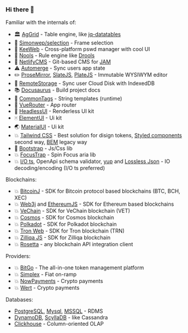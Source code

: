 ### Hi there 👋

Familiar with the internals of:

- 🏛️ [AgGrid][ag] - Table engine, like [jq-datatables][dt]
- 📌 [Simonwep/selection][sel] - Frame selection
- 🔑 [KeeWeb][kw] - Cross-platform pswd manager with cool UI
- 🔭 [Nools][ns] - Rule engine like [Drools][dr]
- 📰 [NetlifyCMS][ncms] - Git-based CMS for [JAM][jam]
- ⚠️ [Automerge][am] - Sync users app state
- ✏️ [ProseMirror][pm], [SlateJS][slate], [PlateJS][platejs]  - Immutable WYSIWYM editor
- 📁 [RemoteStorage][rs] - Sync user Cloud Disk with IndexedDB
- 📚 [Docusaurus][ds] - Build project docs
- 🔖 [CommonTags][ct] - String templates (runtime)
- 🚦 [VueRouter][vr] - App router
- 📱 [HeadlessUI][hui] - Renderless UI kit
- 🀄 [ElementUI][el] - Ui kit
- 🌏 [MaterialUI][mui] - Ui kit
- 💥 [Tailwind CSS][tw] - Best solution for disign tokens, [Styled components][styled-components] second way, [BEM][bem] legacy way
- 👢 [Bootstrap][bs] - Js/Css lib
- 💥 [FocusTrap][ftr] - Spin Focus aria lib
- 💥 [I/O ts][io-ts_fp-ts], OpenApi schema validator, [yup][yup] and [Lossless Json][lossless-json] - IO decoding/encoding (I/O ts preferred)

Blockchains:

- 💥 [BitcoinJ][bitcoinj] - SDK for Bitcoin protocol based blockchains (BTC, BCH, XEC)
- 💥 [Web3j][web3j] and [EthereumJS][ethereumjs] - SDK for Ethereum based blockchains
- 💥 [VeChain][vechain] - SDK for VeChain blockchain (VET)
- 💥 [Cosmos][cosm] - SDK for Cosmos blockchain
- 💥 [Polkadot][polkadot_api] - SDK for Polkadot blockchain
- 💥 [Tron Web][tronweb] - SDK for Tron blockchain (TRN)
- 💥 [Zilliqa JS][Zilliqa] - SDK for Zilliqa blockchain
- 💥 [Rosetta][Rosetta] - any blockchain API integration client

Providers:
- 💥 [BitGo][bitgo] - The all-in-one token management platform
- 💥 [Simplex][simplex] - Fiat on-ramp
- 💥 [NowPayments][nowpayments] - Crypto payments
- 💥 [Wert][wert] - Crypto payments

Databases:
- [PostgreSQL](https://www.postgresql.org/), [Mysql](https://www.mysql.com/), [MSSQL](https://www.microsoft.com/en-us/sql-server/) - RDMS
- [DynamoDB](https://aws.amazon.com/ru/dynamodb/), [ScyllaDB](https://www.scylladb.com/) - like Cassandra
- [Clickhouse](https://clickhouse.com/) - Column-oriented OLAP

[wert]: https://wert.io/
[nowpayments]: https://nowpayments.io/
[simplex]: https://www.simplex.com/
[bitgo]: https://www.bitgo.com/
[ag]: https://github.com/ag-grid/ag-grid
[am]: https://github.com/automerge/automerge
[ct]: https://github.com/zspecza/common-tags
[ds]: https://github.com/facebook/docusaurus
[dr]: https://www.drools.org/
[dt]: https://datatables.net/
[rs]: https://github.com/remotestorage/remotestorage.js
[sel]: https://github.com/Simonwep/selection
[ns]: https://github.com/noolsjs/nools
[ncms]: https://github.com/netlify/netlify-cms
[pm]: https://github.com/ProseMirror/prosemirror
[jam]: https://jamstack.org/
[kw]: https://github.com/keeweb/keeweb
[vr]: https://github.com/vuejs/vue-router-next
[hui]: https://github.com/tailwindlabs/headlessui
[el]: https://element-plus.org/#/en-US
[mui]: https://material.angular.io/
[bs]: https://bootstrap-3.ru/
[ftr]: https://github.com/focus-trap/focus-trap
[bitcoinj]: https://github.com/bitcoinj/bitcoinj
[vechain]: https://github.com/vechain/connex
[cosm]: https://github.com/cosmos/cosmjs
[polkadot_api]: https://github.com/polkadot-js/api
[tronweb]: https://github.com/tronprotocol/tronweb
[web3j]: https://github.com/web3j/web3j
[ethereumjs]: https://github.com/ethereumjs/ethereumjs-monorepo
[Zilliqa]: https://github.com/Zilliqa/zilliqa-js#readme
[Rosetta]: https://github.com/dfinity/rosetta-client
[yup]: https://github.com/jquense/yup
[io-ts_fp-ts]: https://github.com/gcanti/io-ts
[lossless-json]: https://www.npmjs.com/package/lossless-json
[tw]: https://tailwindcss.com/
[styled-components]: https://styled-components.com/
[bem]: https://en.bem.info/
[slate]: https://github.com/ianstormtaylor/slate
[platejs]: https://platejs.org/
